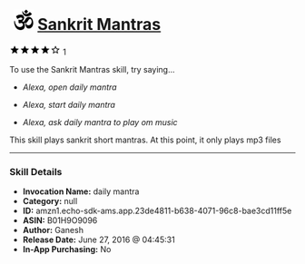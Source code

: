 # &nbsp;<img src="skill_icon" alt="Sankrit Mantras icon" width="36"> [Sankrit Mantras](http://alexa.amazon.com/#skills/amzn1.echo-sdk-ams.app.23de4811-b638-4071-96c8-bae3cd11ff5e)
![4 stars](../../images/ic_star_black_18dp_1x.png)![4 stars](../../images/ic_star_black_18dp_1x.png)![4 stars](../../images/ic_star_black_18dp_1x.png)![4 stars](../../images/ic_star_black_18dp_1x.png)![4 stars](../../images/ic_star_border_black_18dp_1x.png) 1

To use the Sankrit Mantras skill, try saying...

* *Alexa, open daily mantra*

* *Alexa, start daily mantra*

* *Alexa, ask daily mantra to play om music*

This skill plays sankrit short mantras. At this point, it only plays mp3 files

***

### Skill Details

* **Invocation Name:** daily mantra
* **Category:** null
* **ID:** amzn1.echo-sdk-ams.app.23de4811-b638-4071-96c8-bae3cd11ff5e
* **ASIN:** B01H9O9096
* **Author:** Ganesh
* **Release Date:** June 27, 2016 @ 04:45:31
* **In-App Purchasing:** No
